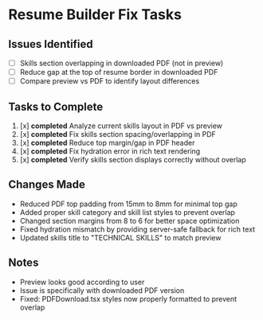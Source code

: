 # Resume Builder Fix Tasks

## Issues Identified
- [ ] Skills section overlapping in downloaded PDF (not in preview)
- [ ] Reduce gap at the top of resume border in downloaded PDF
- [ ] Compare preview vs PDF to identify layout differences

## Tasks to Complete
1. [x] **completed** Analyze current skills layout in PDF vs preview
2. [x] **completed** Fix skills section spacing/overlapping in PDF
3. [x] **completed** Reduce top margin/gap in PDF header
4. [x] **completed** Fix hydration error in rich text rendering
5. [x] **completed** Verify skills section displays correctly without overlap

## Changes Made
- Reduced PDF top padding from 15mm to 8mm for minimal top gap
- Added proper skill category and skill list styles to prevent overlap
- Changed section margins from 8 to 6 for better space optimization
- Fixed hydration mismatch by providing server-safe fallback for rich text
- Updated skills title to "TECHNICAL SKILLS" to match preview

## Notes
- Preview looks good according to user
- Issue is specifically with downloaded PDF version
- Fixed: PDFDownload.tsx styles now properly formatted to prevent overlap
